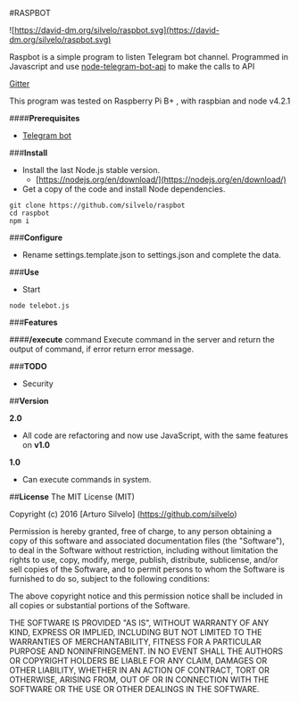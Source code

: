 #RASPBOT


![https://david-dm.org/silvelo/raspbot.svg](https://david-dm.org/silvelo/raspbot.svg)

Raspbot is a simple program to listen Telegram bot channel.
Programmed in Javascript and use [node-telegram-bot-api](https://github.com/yagop/node-telegram-bot-api#new_TelegramBot_new) to make the calls to API

[Gitter](https://gitter.im/raspbot/Lobby)

This program was tested on Raspberry Pi B+ , with raspbian and node v4.2.1

####**Prerequisites**
 
- [Telegram bot](https://core.telegram.org/bots)

###**Install**
- Install the last Node.js stable version.
    - [https://nodejs.org/en/download/](https://nodejs.org/en/download/)
- Get a copy of the code and install Node dependencies.

```
git clone https://github.com/silvelo/raspbot
cd raspbot
npm i
```

###**Configure**

- Rename settings.template.json to settings.json and complete the data.

###**Use**
- Start
```
node telebot.js
```

###**Features**

####**/execute** command
Execute command in the server and return the output of command, if error return error message. 


###**TODO**
- Security

##**Version**

**2.0**
- All code are refactoring and now use JavaScript, with the same features on **v1.0**

**1.0**
- Can execute commands in system.


##**License**
The MIT License (MIT)

Copyright (c) 2016 [Arturo Silvelo] (https://github.com/silvelo)

Permission is hereby granted, free of charge, to any person obtaining a copy of this software and associated documentation files (the "Software"), to deal in the Software without restriction, including without limitation the rights to use, copy, modify, merge, publish, distribute, sublicense, and/or sell copies of the Software, and to permit persons to whom the Software is furnished to do so, subject to the following conditions:

The above copyright notice and this permission notice shall be included in all copies or substantial portions of the Software.

THE SOFTWARE IS PROVIDED "AS IS", WITHOUT WARRANTY OF ANY KIND, EXPRESS OR IMPLIED, INCLUDING BUT NOT LIMITED TO THE WARRANTIES OF MERCHANTABILITY, FITNESS FOR A PARTICULAR PURPOSE AND NONINFRINGEMENT. IN NO EVENT SHALL THE AUTHORS OR COPYRIGHT HOLDERS BE LIABLE FOR ANY CLAIM, DAMAGES OR OTHER LIABILITY, WHETHER IN AN ACTION OF CONTRACT, TORT OR OTHERWISE, ARISING FROM, OUT OF OR IN CONNECTION WITH THE SOFTWARE OR THE USE OR OTHER DEALINGS IN THE SOFTWARE.

